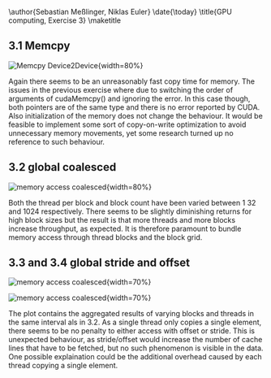 
\author{Sebastian Meßlinger, Niklas Euler}
\date{\today}
\title{GPU computing, Exercise 3}
\maketitle

## 3.1 Memcpy

![Memcpy Device2Device](./mem.svg "abc"){width=80%}

Again there seems to be an unreasonably fast copy time for memory. The issues in the previous exercise where due to switching the order of arguments of cudaMemcpy() and ignoring the error. In this case though, both pointers are of the same type and there is no error reported by CUDA. Also initialization of the memory does not change the behaviour.
It would be feasible to implement some sort of copy-on-write optimization to avoid unnecessary memory movements, yet some research turned up no reference to such behaviour.

## 3.2 global coalesced

![memory access coalesced](./coalesced.svg "abc"){width=80%}

Both the thread per block and block count have been varied between 1 32 and 1024 respectively.
There seems to be slightly diminishing returns for high block sizes but the result is that more threads and more blocks increase throughput, as expected. It is therefore paramount to bundle memory access through thread blocks and the block grid.

## 3.3 and 3.4 global stride and offset  
![memory access coalesced](./global-stride.svg "abc"){width=70%}

![memory access coalesced](./global-offset.svg "abc"){width=70%}

The plot contains the aggregated results of varying blocks and threads in the same interval als in 3.2. As a single thread only copies a single element, there seems to be no penalty to either access with offset or stride. This is unexpected behaviour, as stride/offset would increase the number of cache lines that have to be fetched, but no such phenomenon is visible in the data. One possible explaination could be the additional overhead caused by each thread copying a single element.

